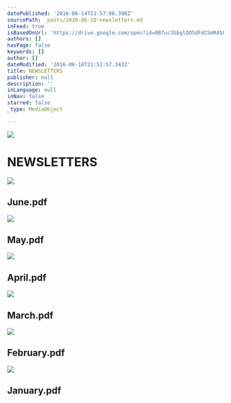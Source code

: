 ```yaml
---
datePublished: '2016-06-14T21:57:06.390Z'
sourcePath: _posts/2016-06-10-newsletters.md
inFeed: true
isBasedOnUrl: 'https://drive.google.com/open?id=0B7ucJGbqlQO5dFdCSHR4SUxZVHc'
authors: []
hasPage: false
keywords: []
author: []
dateModified: '2016-06-14T21:52:57.343Z'
title: NEWSLETTERS
publisher: null
description: ''
inLanguage: null
inNav: false
starred: false
_type: MediaObject

---
```

![](https://s3-us-west-2.amazonaws.com/the-grid-img/p/ce2c68815e2649ee1efb30e98fe7f59ab8e6c711.jpg)

# NEWSLETTERS

<article style=""><img src="https://s3-us-west-2.amazonaws.com/the-grid-img/p/0e6d1ecbf2b2fadfb22e82c385860e28c2dc531e.jpg" /><h1>June.pdf</h1></article>

<article style=""><img src="https://s3-us-west-2.amazonaws.com/the-grid-img/p/99f79f41d5fbc83474f65f536140fa5b90c12fc8.jpg" /><h1>May.pdf</h1></article>

<article style=""><img src="https://s3-us-west-2.amazonaws.com/the-grid-img/p/4eecb8e1e2ea92a3bdc1d0440c1ae77f23d62861.jpg" /><h1>April.pdf</h1></article>

<article style=""><img src="https://s3-us-west-2.amazonaws.com/the-grid-img/p/c77df714ef1a3ef9c2b18cd8709e949907e80475.jpg" /><h1>March.pdf</h1></article>

<article style=""><img src="https://s3-us-west-2.amazonaws.com/the-grid-img/p/9b72c9847c980effc16afb5e298bbe527e7bc9df.jpg" /><h1>February.pdf</h1></article>

<article style=""><img src="https://s3-us-west-2.amazonaws.com/the-grid-img/p/ffa13d2809a5962604816b891beb4041e76d0faa.jpg" /><h1>January.pdf</h1></article>